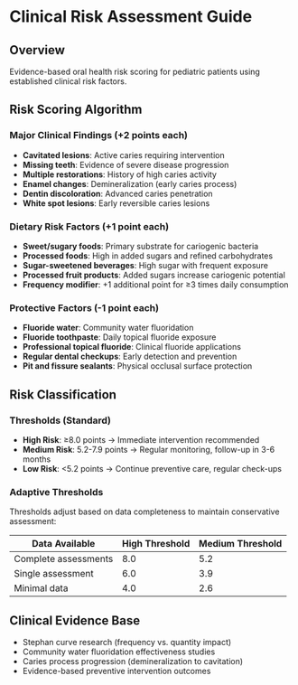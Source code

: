# Clinical Risk Assessment Guide

## Overview
Evidence-based oral health risk scoring for pediatric patients using established clinical risk factors.

## Risk Scoring Algorithm

### Major Clinical Findings (+2 points each)
- **Cavitated lesions**: Active caries requiring intervention
- **Missing teeth**: Evidence of severe disease progression  
- **Multiple restorations**: History of high caries activity
- **Enamel changes**: Demineralization (early caries process)
- **Dentin discoloration**: Advanced caries penetration
- **White spot lesions**: Early reversible caries lesions

### Dietary Risk Factors (+1 point each)
- **Sweet/sugary foods**: Primary substrate for cariogenic bacteria
- **Processed foods**: High in added sugars and refined carbohydrates
- **Sugar-sweetened beverages**: High sugar with frequent exposure
- **Processed fruit products**: Added sugars increase cariogenic potential
- **Frequency modifier**: +1 additional point for ≥3 times daily consumption

### Protective Factors (-1 point each)
- **Fluoride water**: Community water fluoridation
- **Fluoride toothpaste**: Daily topical fluoride exposure
- **Professional topical fluoride**: Clinical fluoride applications
- **Regular dental checkups**: Early detection and prevention
- **Pit and fissure sealants**: Physical occlusal surface protection

## Risk Classification

### Thresholds (Standard)
- **High Risk**: ≥8.0 points → Immediate intervention recommended
- **Medium Risk**: 5.2-7.9 points → Regular monitoring, follow-up in 3-6 months
- **Low Risk**: <5.2 points → Continue preventive care, regular check-ups

### Adaptive Thresholds
Thresholds adjust based on data completeness to maintain conservative assessment:

| Data Available | High Threshold | Medium Threshold |
|---------------|----------------|------------------|
| Complete assessments | 8.0 | 5.2 |
| Single assessment | 6.0 | 3.9 |
| Minimal data | 4.0 | 2.6 |

## Clinical Evidence Base
- Stephan curve research (frequency vs. quantity impact)
- Community water fluoridation effectiveness studies
- Caries process progression (demineralization to cavitation)
- Evidence-based preventive intervention outcomes

